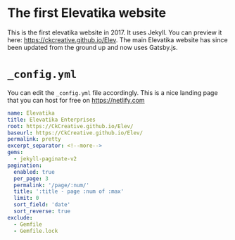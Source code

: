 # The first Elevatika website
This is the first elevatika website in 2017. It uses Jekyll. You can preview it here: https://ckcreative.github.io/Elev. The main Elevatika website has since been updated from the ground up and now uses Gatsby.js.

# `_config.yml`

You can edit the `_config.yml` file accordingly. This is a nice landing page that you can host for free on https://netlify.com

```yml
name: Elevatika
title: Elevatika Enterprises
root: https://CkCreative.github.io/Elev/
baseurl: https://CkCreative.github.io/Elev/
permalink: pretty
excerpt_separator: <!--more-->
gems:
  - jekyll-paginate-v2
pagination:
  enabled: true
  per_page: 3
  permalink: '/page/:num/'
  title: ':title - page :num of :max'
  limit: 0
  sort_field: 'date'
  sort_reverse: true
exclude:
  - Gemfile
  - Gemfile.lock
```
